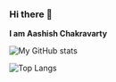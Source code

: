 ### Hi there 👋
**I am Aashish Chakravarty**


![My GitHub stats](https://github-readme-stats.vercel.app/api?username=AashishChakravarty&show_icons=true)
 
![Top Langs](https://github-readme-stats.vercel.app/api/top-langs/?username=AashishChakravarty&layout=compact) 






<!--
**AashishChakravarty/AashishChakravarty** is a ✨ _special_ ✨ repository because its `README.md` (this file) appears on your GitHub profile.

Here are some ideas to get you started:

- 🔭 I’m currently working on ...
- 🌱 I’m currently learning ...
- 👯 I’m looking to collaborate on ...
- 🤔 I’m looking for help with ...
- 💬 Ask me about ...
- 📫 How to reach me: ...
- 😄 Pronouns: ...
- ⚡ Fun fact: ...
-->
